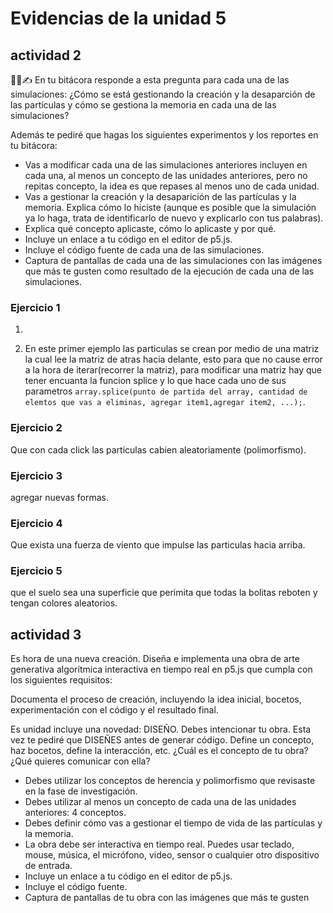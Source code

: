 # Evidencias de la unidad 5

## actividad 2

🧐🧪✍️ En tu bitácora responde a esta pregunta para cada una de las simulaciones: ¿Cómo se está gestionando la creación y la desaparción de las partículas y cómo se gestiona la memoria en cada una de las simulaciones?

Además te pediré que hagas los siguientes experimentos y los reportes en tu bitácora:

* Vas a modificar cada una de las simulaciones anteriores incluyen en cada una, al menos un concepto de las unidades anteriores, pero no repitas concepto, la idea es que repases al menos uno de cada unidad.
* Vas a gestionar la creación y la desaparición de las partículas y la memoria. Explica cómo lo hiciste (aunque es posible que la simulación ya lo haga, trata de identificarlo de nuevo y explicarlo con tus palabras).
* Explica qué concepto aplicaste, cómo lo aplicaste y por qué.
* Incluye un enlace a tu código en el editor de p5.js.
* Incluye el código fuente de cada una de las simulaciones.
* Captura de pantallas de cada una de las simulaciones con las imágenes que más te gusten como resultado de la ejecución de cada una de las simulaciones.

### Ejercicio 1

1.

2. En este primer ejemplo las particulas se crean por medio de una matriz la cual lee la matriz de atras hacia delante, esto para que no cause error a la hora de iterar(recorrer la matriz), para modificar una matriz hay que tener encuanta la funcion splice y lo que hace cada uno de sus parametros `` array.splice(punto de partida del array, cantidad de elemtos que vas a eliminas, agregar item1,agregar item2, ...); ``.

### Ejercicio 2
 
Que con cada click las particulas cabien aleatoriamente (polimorfismo).

### Ejercicio 3

agregar nuevas formas.

### Ejercicio 4

Que exista una fuerza de viento que impulse las particulas hacia arriba.

### Ejercicio 5

que el suelo sea una superficie que perimita que todas la bolitas reboten y tengan colores aleatorios.

## actividad 3

Es hora de una nueva creación. Diseña e implementa una obra de arte generativa algorítmica interactiva en tiempo real en p5.js que cumpla con los siguientes requisitos:

Documenta el proceso de creación, incluyendo la idea inicial, bocetos, experimentación con el código y el resultado final.

Es unidad incluye una novedad: DISEÑO. Debes intencionar tu obra. Esta vez te pediré que DISEÑES antes de generar código. Define un concepto, haz bocetos, define la interacción, etc. ¿Cuál es el concepto de tu obra? ¿Qué quieres comunicar con ella?
* Debes utilizar los conceptos de herencia y polimorfismo que revisaste en la fase de investigación.
* Debes utilizar al menos un concepto de cada una de las unidades anteriores: 4 conceptos.
* Debes definir cómo vas a gestionar el tiempo de vida de las partículas y la memoria.
* La obra debe ser interactiva en tiempo real. Puedes usar teclado, mouse, música, el micrófono, video, sensor o cualquier otro dispositivo de entrada.
* Incluye un enlace a tu código en el editor de p5.js.
* Incluye el código fuente.
* Captura de pantallas de tu obra con las imágenes que más te gusten


